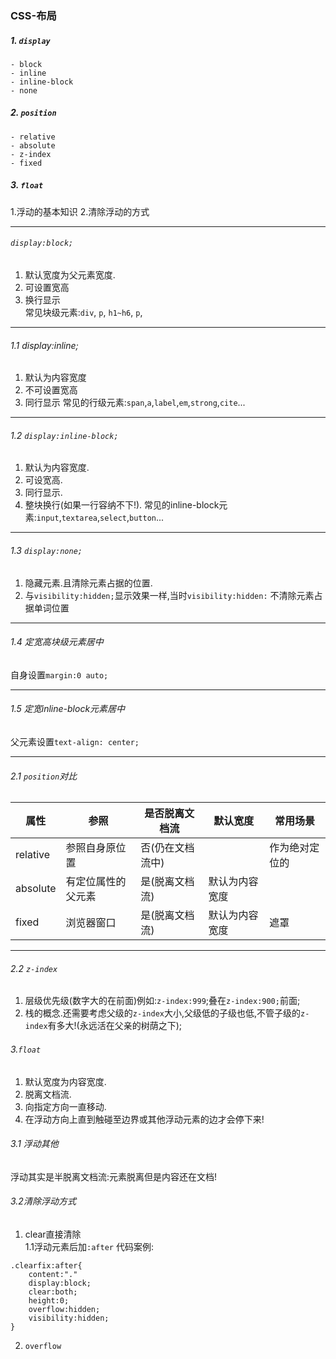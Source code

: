 ### CSS-布局
##### 1. `display`
```
- block
- inline
- inline-block
- none
```
##### 2. `position`
```
- relative
- absolute
- z-index
- fixed
```
##### 3. `float`
1.浮动的基本知识
2.清除浮动的方式

---

###### `display:block;`

1. 默认宽度为父元素宽度.  
2. 可设置宽高  
3. 换行显示  
常见块级元素:`div`, `p`, `h1~h6`, `p`,  

---
###### 1.1 display:inline;
1. 默认为内容宽度
2. 不可设置宽高
3. 同行显示
常见的行级元素:`span`,`a`,`label`,`em`,`strong`,`cite`...
---
###### 1.2 `display:inline-block; ` 
1. 默认为内容宽度.
2. 可设宽高.
3. 同行显示.
4. 整块换行(如果一行容纳不下!).
常见的inline-block元素:`input`,`textarea`,`select`,`button`...
---
###### 1.3 `display:none;`
1. 隐藏元素.且清除元素占据的位置.
2. 与`visibility:hidden;`显示效果一样,当时`visibility:hidden:` 不清除元素占据单词位置
---
###### 1.4 定宽高块级元素居中 
自身设置`margin:0 auto;`

---
###### 1.5 定宽inline-block元素居中  
父元素设置`text-align: center;`

---
###### 2.1 `position`对比
  
属性|参照|是否脱离文档流| 默认宽度|常用场景
---|---|---|---|---
relative | 参照自身原位置|否(仍在文档流中)| |作为绝对定位的
absolute | 有定位属性的父元素|是(脱离文档流)|默认为内容宽度|
fixed|浏览器窗口|是(脱离文档流)|默认为内容宽度|遮罩
---
###### 2.2 `z-index`
1. 层级优先级(数字大的在前面)例如:`z-index:999`;叠在`z-index:900;`前面;
2. 栈的概念.还需要考虑父级的`z-index`大小,父级低的子级也低,不管子级的`z-index`有多大!(永远活在父亲的树荫之下);
###### 3.`float`
1. 默认宽度为内容宽度.
2. 脱离文档流.
3. 向指定方向一直移动.
4. 在浮动方向上直到触碰至边界或其他浮动元素的边才会停下来!
###### 3.1 浮动其他
浮动其实是半脱离文档流:元素脱离但是内容还在文档!
######  3.2清除浮动方式
1. clear直接清除  
1.1浮动元素后加`:after`
  代码案例:
```
.clearfix:after{
    content:"."
    display:block;
    clear:both;
    height:0;
    overflow:hidden;
    visibility:hidden;
}
```
2. `overflow`



